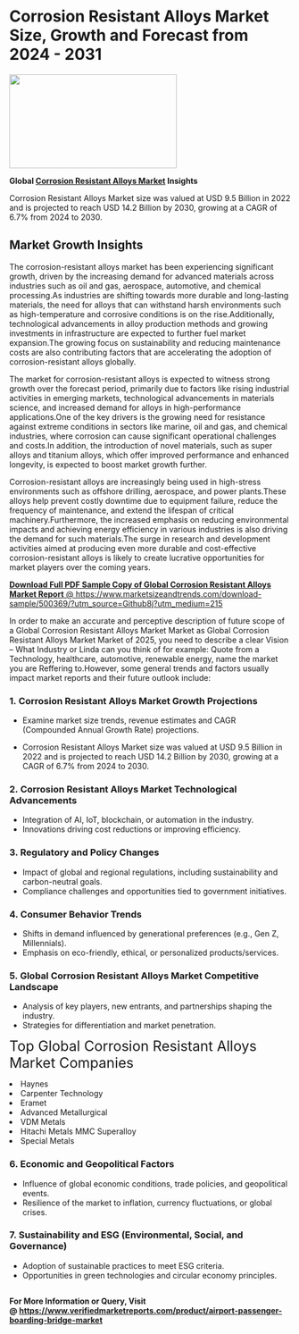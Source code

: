 <H1>Corrosion Resistant Alloys Market Size, Growth and Forecast from 2024 - 2031</H1><img class="aligncenter size-medium wp-image-584254" src="https://thirdeyenews.in/wp-content/uploads/2024/09/Global-Market-Research-300x168.jpeg" alt="" width="300" height="168" /><p><strong>Global&nbsp;<a href="https://www.marketsizeandtrends.com/download-sample/500369/?utm_source=Github8j?utm_medium=215">Corrosion Resistant Alloys Market</a> Insights</strong></p><p>Corrosion Resistant Alloys Market size was valued at USD 9.5 Billion in 2022 and is projected to reach USD 14.2 Billion by 2030, growing at a CAGR of 6.7% from 2024 to 2030.</p><p><h2>Market Growth Insights</h2> <p>The corrosion-resistant alloys market has been experiencing significant growth, driven by the increasing demand for advanced materials across industries such as oil and gas, aerospace, automotive, and chemical processing.As industries are shifting towards more durable and long-lasting materials, the need for alloys that can withstand harsh environments such as high-temperature and corrosive conditions is on the rise.Additionally, technological advancements in alloy production methods and growing investments in infrastructure are expected to further fuel market expansion.The growing focus on sustainability and reducing maintenance costs are also contributing factors that are accelerating the adoption of corrosion-resistant alloys globally.</p> <p><a href="javascript:void(0);"></a></p> <p>The market for corrosion-resistant alloys is expected to witness strong growth over the forecast period, primarily due to factors like rising industrial activities in emerging markets, technological advancements in materials science, and increased demand for alloys in high-performance applications.One of the key drivers is the growing need for resistance against extreme conditions in sectors like marine, oil and gas, and chemical industries, where corrosion can cause significant operational challenges and costs.In addition, the introduction of novel materials, such as super alloys and titanium alloys, which offer improved performance and enhanced longevity, is expected to boost market growth further.</p> <p>Corrosion-resistant alloys are increasingly being used in high-stress environments such as offshore drilling, aerospace, and power plants.These alloys help prevent costly downtime due to equipment failure, reduce the frequency of maintenance, and extend the lifespan of critical machinery.Furthermore, the increased emphasis on reducing environmental impacts and achieving energy efficiency in various industries is also driving the demand for such materials.The surge in research and development activities aimed at producing even more durable and cost-effective corrosion-resistant alloys is likely to create lucrative opportunities for market players over the coming years.</p> <p><a href="javascript:void(0);"></p><p><span class=""><strong>Download Full PDF Sample Copy of Global Corrosion Resistant Alloys Market Report</strong> @ <a href="https://www.marketsizeandtrends.com/download-sample/500369/?utm_source=Github8j?utm_medium=215" target="_blank">https://www.marketsizeandtrends.com/download-sample/500369/?utm_source=Github8j?utm_medium=215</a></span></p><p>In order to make an accurate and perceptive description of future scope of a Global&nbsp;Corrosion Resistant Alloys Market Market as Global&nbsp;Corrosion Resistant Alloys Market Market of 2025, you need to describe a clear Vision &ndash; What Industry or Linda can you think of for example: Quote from a Technology, healthcare, automotive, renewable energy, name the market you are Reffering to.However, some general trends and factors usually impact market reports and their future outlook include:</p><h3>1.&nbsp;<strong>Corrosion Resistant Alloys Market Growth Projections</strong></h3><ul><li>Examine market size trends, revenue estimates and CAGR (Compounded Annual Growth Rate) projections.</li><li><p>Corrosion Resistant Alloys Market size was valued at USD 9.5 Billion in 2022 and is projected to reach USD 14.2 Billion by 2030, growing at a CAGR of 6.7% from 2024 to 2030.</p></li></ul><h3>2.&nbsp;<strong>Corrosion Resistant Alloys Market Technological Advancements</strong></h3><ul><li>Integration of AI, IoT, blockchain, or automation in the industry.</li><li>Innovations driving cost reductions or improving efficiency.</li></ul><h3>3.&nbsp;<strong>Regulatory and Policy Changes</strong></h3><ul><li>Impact of global and regional regulations, including sustainability and carbon-neutral goals.</li><li>Compliance challenges and opportunities tied to government initiatives.</li></ul><h3>4.&nbsp;<strong>Consumer Behavior Trends</strong></h3><ul><li>Shifts in demand influenced by generational preferences (e.g., Gen Z, Millennials).</li><li>Emphasis on eco-friendly, ethical, or personalized products/services.</li></ul><h3>5.&nbsp;<strong>Global Corrosion Resistant Alloys Market Competitive Landscape</strong></h3><ul><li>Analysis of key players, new entrants, and partnerships shaping the industry.</li><li>Strategies for differentiation and market penetration.</li></ul><p data-pm-slice="1 1 []"><span style="color: inherit; font-family: inherit; font-size: 25px;">Top Global Corrosion Resistant Alloys Market Companies</span></p><div class="" data-test-id=""><p><li>Haynes</li><li> Carpenter Technology</li><li> Eramet</li><li> Advanced Metallurgical</li><li> VDM Metals</li><li> Hitachi Metals MMC Superalloy</li><li> Special Metals</li></p></div><h3>6.&nbsp;<strong>Economic and Geopolitical Factors</strong></h3><ul><li>Influence of global economic conditions, trade policies, and geopolitical events.</li><li>Resilience of the market to inflation, currency fluctuations, or global crises.</li></ul><h3>7.&nbsp;<strong>Sustainability and ESG (Environmental, Social, and Governance)</strong></h3><ul><li>Adoption of sustainable practices to meet ESG criteria.</li><li>Opportunities in green technologies and circular economy principles.</li></ul><h2><strong style="font-size: 14px;">For More Information or Query, Visit @&nbsp;</strong><a style="background-color: #ffffff; font-size: 14px;" href="https://www.marketsizeandtrends.com/report/corrosion-resistant-alloys-market/" target="_blank">https://www.verifiedmarketreports.com/product/airport-passenger-boarding-bridge-market</a></h2>